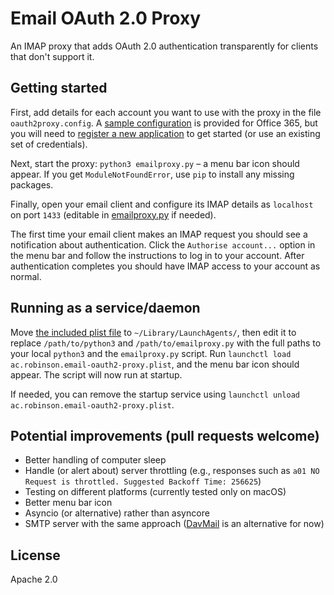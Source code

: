 # Email OAuth 2.0 Proxy
An IMAP proxy that adds OAuth 2.0 authentication transparently for clients that don't support it.

## Getting started
First, add details for each account you want to use with the proxy in the file `oauth2proxy.config`. A [sample configuration](oauth2proxy.config) is provided for Office 365, but you will need to [register a new application](https://docs.microsoft.com/en-us/azure/active-directory/develop/quickstart-register-app) to get started (or use an existing set of credentials).

Next, start the proxy: `python3 emailproxy.py` – a menu bar icon should appear. If you get `ModuleNotFoundError`, use `pip` to install any missing packages.

Finally, open your email client and configure its IMAP details as `localhost` on port `1433` (editable in [emailproxy.py](emailproxy.py) if needed).

The first time your email client makes an IMAP request you should see a notification about authentication. Click the `Authorise account...` option in the menu bar and follow the instructions to log in to your account. After authentication completes you should have IMAP access to your account as normal.

## Running as a service/daemon
Move [the included plist file](ac.robinson.email-oauth2-proxy.plist) to `~/Library/LaunchAgents/`, then edit it to replace `/path/to/python3` and `/path/to/emailproxy.py` with the full paths to your local `python3` and the `emailproxy.py` script. Run `launchctl load ac.robinson.email-oauth2-proxy.plist`, and the menu bar icon should appear. The script will now run at startup.

If needed, you can remove the startup service using `launchctl unload ac.robinson.email-oauth2-proxy.plist`.

## Potential improvements (pull requests welcome)
- Better handling of computer sleep
- Handle (or alert about) server throttling (e.g., responses such as `a01 NO Request is throttled. Suggested Backoff Time: 256625`)
- Testing on different platforms (currently tested only on macOS)
- Better menu bar icon
- Asyncio (or alternative) rather than asyncore
- SMTP server with the same approach ([DavMail](http://davmail.sourceforge.net/) is an alternative for now)

## License
Apache 2.0
